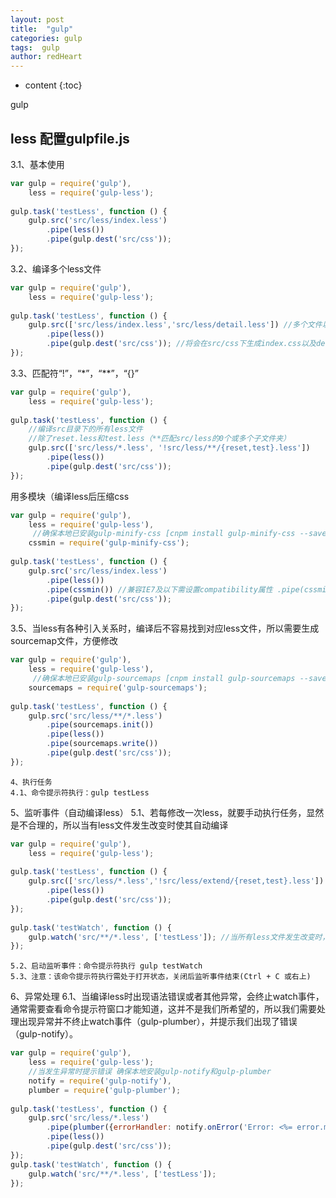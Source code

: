 ```yaml
---
layout: post
title:  "gulp"
categories: gulp
tags:  gulp 
author: redHeart
---
```


* content
{:toc}

gulp




## less  配置gulpfile.js



3.1、基本使用
```js
var gulp = require('gulp'),
    less = require('gulp-less');
 
gulp.task('testLess', function () {
    gulp.src('src/less/index.less')
        .pipe(less())
        .pipe(gulp.dest('src/css'));
});
```

3.2、编译多个less文件
```js
var gulp = require('gulp'),
    less = require('gulp-less');
 
gulp.task('testLess', function () {
    gulp.src(['src/less/index.less','src/less/detail.less']) //多个文件以数组形式传入
        .pipe(less())
        .pipe(gulp.dest('src/css')); //将会在src/css下生成index.css以及detail.css 
});
```

3.3、匹配符“!”，“*”，“**”，“{}”
```js
var gulp = require('gulp'),
    less = require('gulp-less');
 
gulp.task('testLess', function () {
    //编译src目录下的所有less文件
    //除了reset.less和test.less（**匹配src/less的0个或多个子文件夹）
    gulp.src(['src/less/*.less', '!src/less/**/{reset,test}.less']) 
        .pipe(less())
        .pipe(gulp.dest('src/css'));
});
```
用多模块（编译less后压缩css
```js
var gulp = require('gulp'),
    less = require('gulp-less'),
     //确保本地已安装gulp-minify-css [cnpm install gulp-minify-css --save-dev]
    cssmin = require('gulp-minify-css');
 
gulp.task('testLess', function () {
    gulp.src('src/less/index.less')
        .pipe(less())
        .pipe(cssmin()) //兼容IE7及以下需设置compatibility属性 .pipe(cssmin({compatibility: 'ie7'}))
        .pipe(gulp.dest('src/css'));
});
```
3.5、当less有各种引入关系时，编译后不容易找到对应less文件，所以需要生成sourcemap文件，方便修改
```js
var gulp = require('gulp'),
    less = require('gulp-less'),
     //确保本地已安装gulp-sourcemaps [cnpm install gulp-sourcemaps --save-dev]
    sourcemaps = require('gulp-sourcemaps');
 
gulp.task('testLess', function () {
    gulp.src('src/less/**/*.less')
        .pipe(sourcemaps.init())
        .pipe(less())
        .pipe(sourcemaps.write())
        .pipe(gulp.dest('src/css'));
});

```
```
4、执行任务
4.1、命令提示符执行：gulp testLess
```
5、监听事件（自动编译less）
5.1、若每修改一次less，就要手动执行任务，显然是不合理的，所以当有less文件发生改变时使其自动编译
```js
var gulp = require('gulp'),
    less = require('gulp-less');
 
gulp.task('testLess', function () {
    gulp.src(['src/less/*.less','!src/less/extend/{reset,test}.less'])
        .pipe(less())
        .pipe(gulp.dest('src/css'));
});
 
gulp.task('testWatch', function () {
    gulp.watch('src/**/*.less', ['testLess']); //当所有less文件发生改变时，调用testLess任务
});
```
```
5.2、启动监听事件：命令提示符执行 gulp testWatch
5.3、注意：该命令提示符执行需处于打开状态，关闭后监听事件结束(Ctrl + C 或右上)
```
6、异常处理
6.1、当编译less时出现语法错误或者其他异常，会终止watch事件，通常需要查看命令提示符窗口才能知道，这并不是我们所希望的，所以我们需要处理出现异常并不终止watch事件（gulp-plumber），并提示我们出现了错误（gulp-notify）。
```js
var gulp = require('gulp'),
    less = require('gulp-less');
    //当发生异常时提示错误 确保本地安装gulp-notify和gulp-plumber
    notify = require('gulp-notify'),
    plumber = require('gulp-plumber');
 
gulp.task('testLess', function () {
    gulp.src('src/less/*.less')
        .pipe(plumber({errorHandler: notify.onError('Error: <%= error.message %>')}))
        .pipe(less())
        .pipe(gulp.dest('src/css'));
});
gulp.task('testWatch', function () {
    gulp.watch('src/**/*.less', ['testLess']);
});
```